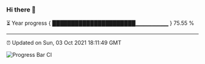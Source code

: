 ### Hi there 👋

⏳ Year progress { ██████████████████████▁▁▁▁▁▁▁▁ } 75.55 %

---

⏰ Updated on Sun, 03 Oct 2021 18:11:49 GMT

![Progress Bar CI](https://github.com/liununu/liununu/workflows/Progress%20Bar%20CI/badge.svg)
